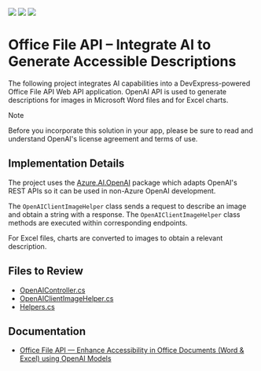 <!-- default badges list -->
![](https://img.shields.io/endpoint?url=https://codecentral.devexpress.com/api/v1/VersionRange/794940392/23.2.5%2B)
[![](https://img.shields.io/badge/Open_in_DevExpress_Support_Center-FF7200?style=flat-square&logo=DevExpress&logoColor=white)](https://supportcenter.devexpress.com/ticket/details/T1231021)
[![](https://img.shields.io/badge/📖_How_to_use_DevExpress_Examples-e9f6fc?style=flat-square)](https://docs.devexpress.com/GeneralInformation/403183)
<!-- default badges end -->
# Office File API – Integrate AI to Generate Accessible Descriptions

The following project integrates AI capabilities into a DevExpress-powered Office File API Web API application. OpenAI API is used to generate descriptions for images in Microsoft Word files and for Excel charts.

> [!note]
> Before you incorporate this solution in your app, please be sure to read and understand OpenAI's license agreement and terms of use.

## Implementation Details

The project uses the [Azure.AI.OpenAI](https://www.nuget.org/packages/Azure.AI.OpenAI/) package which adapts OpenAI's REST APIs so it can be used in non-Azure OpenAI development.

The `OpenAIClientImageHelper` class sends a request to describe an image and obtain a string with a response. The `OpenAIClientImageHelper` class methods are executed within corresponding endpoints.

For Excel files, charts are converted to images to obtain a relevant description.

## Files to Review

* [OpenAIController.cs](./CS/Controllers/OpenAIController.cs)
* [OpenAIClientImageHelper.cs](./CS/BusinessObjects/OpenAIClientImageHelper.cs)
* [Helpers.cs](./CS/BusinessObjects/Helpers.cs)

## Documentation

* [Office File API — Enhance Accessibility in Office Documents (Word & Excel) using OpenAI Models](https://community.devexpress.com/blogs/office/archive/2024/05/08/enhance-accessibility-in-office-documents-word-and-excel-using-artificial-intelligence-system.aspx)
